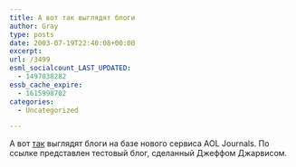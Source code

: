```yaml
---
title: А вот так выглядят блоги
author: Gray
type: posts
date: 2003-07-19T22:40:08+00:00
excerpt:
url: /3499
esml_socialcount_LAST_UPDATED:
  - 1497038282
essb_cache_expire:
  - 1615998702
categories:
  - Uncategorized

---
```








А вот <a href="http://journals.aol.com/jeffjarvis/BuzzMachine/" target="_blank">так</a> выглядят блоги на базе нового сервиса AOL Journals. По ссылке представлен тестовый блог, сделанный Джеффом Джарвисом.